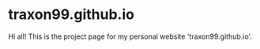 # traxon99.github.io
Hi all!
This is the project page for my personal website 'traxon99.github.io'.
